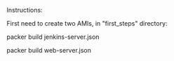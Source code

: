 Instructions:

First need to create two AMIs, in "first_steps" directory:

packer build jenkins-server.json

packer build web-server.json



